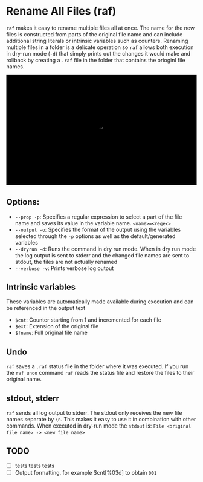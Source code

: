 # Rename All Files (raf) 

`raf` makes it easy to rename multiple files all at once. The name for the new files is constructed from parts of the original file name and can include additional string literals or intrinsic variables such as counters. Renaming multiple files in a folder is a delicate operation so `raf` allows both execution in dry-run mode (`-d`) that simply prints out the changes it would make and rollback by creating a `.raf` file in the folder that contains the orioginl file names.

![](media/raf.gif)


## Options:
* `--prop -p`: Specifies a regular expression to select a part of the file name and saves its value in the variable name. `<name>=<regex>`
* `--output -o`: Specifies the format of the output using the variables selected through the `-p` options as well as the default/generated variables
* `--dryrun -d`: Runs the command in dry run mode. When in dry run mode the log output is sent to stderr and the changed file names are sent to stdout, the files are not actually renamed
* `--verbose -v`: Prints verbose log output

## Intrinsic variables
These variables are automatically made available during execution and can be referenced in the output text
* `$cnt`: Counter starting from 1 and incremented for each file
* `$ext`: Extension of the original file
* `$fname`: Full original file name

## Undo
`raf` saves a `.raf` status file in the folder where it was executed. If you run the `raf undo` command `raf` reads the status file and restore the files to their original name.

## stdout, stderr
`raf` sends all log output to stderr. The stdout only receives the new file names separate by `\n`. This makes it easy to use it in combination with other commands. When executed in dry-run mode the `stdout` is: `File <original file name> -> <new file name>`

## TODO
- [ ] tests tests tests
- [ ] Output formatting, for example $cnt[%03d] to obtain `001`